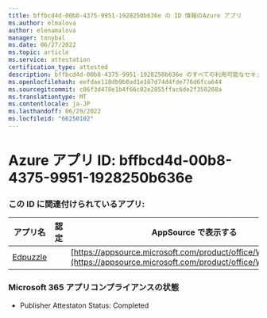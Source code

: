 ```yaml
---
title: bffbcd4d-00b8-4375-9951-1928250b636e の ID 情報のAzure アプリ
ms.author: elmalova
author: elenamalova
manager: tonybal
ms.date: 06/27/2022
ms.topic: article
ms.service: attestation
certification_type: attested
description: bffbcd4d-00b8-4375-9951-1928250b636e のすべての利用可能なセキュリティとコンプライアンス情報。
ms.openlocfilehash: eefdae118db9b0ad1e107d74d4fde776d6fca644
ms.sourcegitcommit: c06f3d478e1b4f66c02e2855ffac6de2f350208a
ms.translationtype: MT
ms.contentlocale: ja-JP
ms.lasthandoff: 06/29/2022
ms.locfileid: "66250102"
---
```

# <a name="azure-app-id-bffbcd4d-00b8-4375-9951-1928250b636e"></a>Azure アプリ ID: bffbcd4d-00b8-4375-9951-1928250b636e


### <a name="apps-associated-with-this-id"></a>この ID に関連付けられているアプリ:
| **アプリ名** | **認定** | **AppSource で表示する** |
|--------------|---------------|-----------------------|
| [Edpuzzle](../forward/WA200003736.md) |  | [https://appsource.microsoft.com/product/office/WA200003736](https://appsource.microsoft.com/product/office/WA200003736) |

### <a name="microsoft-365-app-compliance-status"></a>Microsoft 365 アプリコンプライアンスの状態
- Publisher Attestaton Status: Completed

